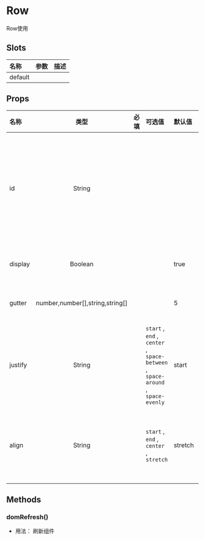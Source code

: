 # Row


Row使用

## Slots

| 名称    | 参数 | 描述 |
| :------ | :--- | :--- |
| default |      |      |

## Props

| 名称    |               类型              | 必填 | 可选值                                                                         | 默认值  | 描述                       |
| :------ | :-----------------------------: | :--: | :----------------------------------------------------------------------------- | :------ | :------------------------- |
| id      |              String             |      |                                                                                |         | 组件id，若不设置会自动生成 |
| display |             Boolean             |      |                                                                                | true    | 显示隐藏                   |
| gutter  | number,number[],string,string[] |      |                                                                                | 5       | 槽的尺寸                   |
| justify |              String             |      | `start` , `end` , `center` , `space-between` , `space-around` , `space-evenly` | start   | 水平方向的对齐方式         |
| align   |              String             |      | `start` , `end` , `center` , `stretch`                                         | stretch | 垂直方向对齐方式           |

## Methods

### domRefresh()
- 用法： 刷新组件